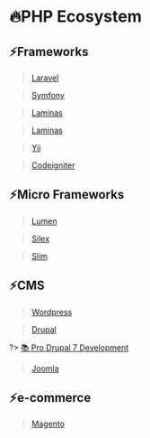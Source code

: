 # 🔥PHP Ecosystem

## ⚡Frameworks

> [Laravel](https://laravel.com/)

> [Symfony](https://symfony.com/)

> [Laminas](https://getlaminas.org/)

> [Laminas](https://getlaminas.org/)

> [Yii](https://www.yiiframework.com/)

> [Codeigniter](https://codeigniter.com/)

## ⚡Micro Frameworks

> [Lumen](https://lumen.laravel.com/)

> [Silex](https://silex.symfony.com/)

> [Slim](http://www.slimframework.com/)

## ⚡CMS

> [Wordpress](https://wordpress.org/)

> [Drupal](https://www.drupal.org/)

?> [📚 Pro Drupal 7 Development](https://www.oreilly.com/library/view/pro-drupal-7/9781430228387/)

> [Joomla](https://www.joomla.org/)

## ⚡e-commerce

> [Magento](https://magento.com/tech-resources/download)